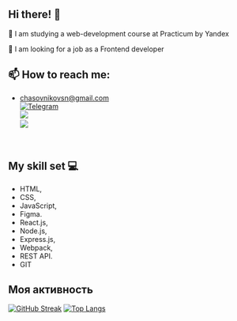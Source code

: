 ## Hi there! 👋

🔭 I am studying a web-development course at Practicum by Yandex <br />

👯 I am looking for a job as a Frontend developer <br />

## 📫 How to reach me:

* chasovnikovsn@gmail.com <br />
[![Telegram](https://img.shields.io/badge/-Telegram-blue?style=for-the-badge&logo=telegram)](https://t.me/sergeyfromrussia)<br />
![](https://img.shields.io/badge/E--mail-chasovnikovsn@gmail.com-orange?style=for-the-badge&logo=appveyo)<br />
![](https://www.codewars.com/users/Sergei_fe/badges/micro)<br />
<br />

## My skill set 💻
*  HTML,
*  CSS,
*  JavaScript,
*  Figma.
*  React.js,
*  Node.js,
*  Express.js,  
*  Webpack,  
*  REST API.
*  GIT

## Моя активность
[![GitHub Streak](https://streak-stats.demolab.com?user=chsergey80&hide_border=true)](https://git.io/streak-stats)
[![Top Langs](https://github-readme-stats-git-masterrstaa-rickstaa.vercel.app/api/top-langs/?username=chsergey80&layout=compact)](https://github.com/anuraghazra/github-readme-stats)
